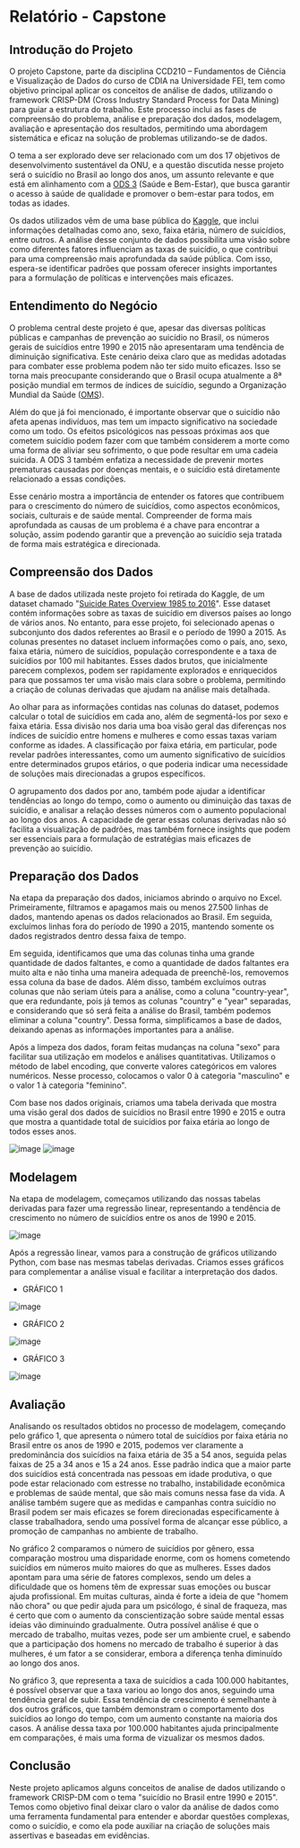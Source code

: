 # Relatório - Capstone
## Introdução do Projeto

  O projeto Capstone, parte da disciplina CCD210 – Fundamentos de Ciência e Visualização de Dados do curso de CDIA na Universidade FEI, tem como objetivo principal aplicar os conceitos de análise de dados, utilizando o framework CRISP-DM (Cross Industry Standard Process for Data Mining) para guiar a estrutura do trabalho. Este processo inclui as fases de compreensão do problema, análise e preparação dos dados, modelagem, avaliação e apresentação dos resultados, permitindo uma abordagem sistemática e eficaz na solução de problemas utilizando-se de dados.
  
  O tema a ser explorado deve ser relacionado com um dos 17 objetivos de desenvolvimento sustentável da ONU, e a questão discutida nesse projeto será o suicídio no Brasil ao longo dos anos, um assunto relevante e que está em alinhamento com a [ODS 3](https://brasil.un.org/pt-br/sdgs/3) (Saúde e Bem-Estar), que busca garantir o acesso à saúde de qualidade e promover o bem-estar para todos, em todas as idades.
    
  Os dados utilizados vêm de uma base pública do [Kaggle](https://www.kaggle.com/), que inclui informações detalhadas como ano, sexo, faixa etária, número de suicídios, entre outros. A análise desse conjunto de dados possibilita uma visão sobre como diferentes fatores influenciam as taxas de suicídio, o que contribui para uma compreensão mais aprofundada da saúde pública. Com isso, espera-se identificar padrões que possam oferecer insights importantes para a formulação de políticas e intervenções mais eficazes.

## Entendimento do Negócio

  O problema central deste projeto é que, apesar das diversas políticas públicas e campanhas de prevenção ao suicídio no Brasil, os números gerais de suicídios entre 1990 e 2015 não apresentaram uma tendência de diminuição significativa. Este cenário deixa claro que as medidas adotadas para combater esse problema podem não ter sido muito eficazes. Isso se torna mais preocupante considerando que o Brasil ocupa atualmente a 8ª posição mundial em termos de índices de suicídio, segundo a Organização Mundial da Saúde ([OMS](https://www.who.int/pt/about)).

  Além do que já foi mencionado, é importante observar que o suicídio não afeta apenas indivíduos, mas tem um impacto significativo na sociedade como um todo. Os efeitos psicológicos nas pessoas próximas aos que cometem suicídio podem fazer com que também considerem a morte como uma forma de aliviar seu sofrimento, o que pode resultar em uma cadeia suicida. A ODS 3 também enfatiza a necessidade de prevenir mortes prematuras causadas por doenças mentais, e o suicídio está diretamente relacionado a essas condições.

  Esse cenário mostra a importância de entender os fatores que contribuem para o crescimento do número de suicídios, como aspectos econômicos, sociais, culturais e de saúde mental. Compreender de forma mais aprofundada as causas de um problema é a chave para encontrar a solução, assim podendo garantir que a prevenção ao suicídio seja tratada de forma mais estratégica e direcionada.

## Compreensão dos Dados

  A base de dados utilizada neste projeto foi retirada do Kaggle, de um dataset chamado "[Suicide Rates Overview 1985 to 2016](https://www.kaggle.com/datasets/russellyates88/suicide-rates-overview-1985-to-2016)". Esse dataset contém informações sobre as taxas de suicídio em diversos países ao longo de vários anos. No entanto, para esse projeto, foi selecionado apenas o subconjunto dos dados referentes ao Brasil e o período de 1990 a 2015. As colunas presentes no dataset incluem informações como o país, ano, sexo, faixa etária, número de suicídios, população correspondente e a taxa de suicídios por 100 mil habitantes. Esses dados brutos, que inicialmente parecem complexos, podem ser rapidamente explorados e enriquecidos para que possamos ter uma visão mais clara sobre o problema, permitindo a criação de colunas derivadas que ajudam na análise mais detalhada.

  Ao olhar para as informações contidas nas colunas do dataset, podemos calcular o total de suicídios em cada ano, além de segmentá-los por sexo e faixa etária. Essa divisão nos daria uma boa visão geral das diferenças nos índices de suicídio entre homens e mulheres e como essas taxas variam conforme as idades. A classificação por faixa etária, em particular, pode revelar padrões interessantes, como um aumento significativo de suicídios entre determinados grupos etários, o que poderia indicar uma necessidade de soluções mais direcionadas a grupos específicos.

  O agrupamento dos dados por ano, também pode ajudar a identificar tendências ao longo do tempo, como o aumento ou diminuição das taxas de suicídio, e analisar a relação desses números com o aumento populacional ao longo dos anos. A capacidade de gerar essas colunas derivadas não só facilita a visualização de padrões, mas também fornece insights que podem ser essenciais para a formulação de estratégias mais eficazes de prevenção ao suicídio.

## Preparação dos Dados

  Na etapa da preparação dos dados, iniciamos abrindo o arquivo no Excel. Primeiramente, filtramos e apagamos mais ou menos 27.500 linhas de dados, mantendo apenas os dados relacionados ao Brasil. Em seguida, excluímos linhas fora do período de 1990 a 2015, mantendo somente os dados registrados dentro dessa faixa de tempo.

  Em seguida, identificamos que uma das colunas tinha uma grande quantidade de dados faltantes, e como a quantidade de dados faltantes era muito alta e não tinha uma maneira adequada de preenchê-los, removemos essa coluna da base de dados. Além disso, também excluímos outras colunas que não seriam úteis para a análise, como a coluna "country-year", que era redundante, pois já temos as colunas "country" e "year" separadas, e considerando que só será feita a análise do Brasil, também podemos eliminar a coluna "country". Dessa forma, simplificamos a base de dados, deixando apenas as informações importantes para a análise.

  Após a limpeza dos dados, foram feitas mudanças na coluna "sexo" para facilitar sua utilização em modelos e análises quantitativas. Utilizamos o método de label encoding, que converte valores categóricos em valores numéricos. Nesse processo, colocamos o valor 0 à categoria "masculino" e o valor 1 à categoria "feminino".

  Com base nos dados originais, criamos uma tabela derivada que mostra uma visão geral dos dados de suicídios no Brasil entre 1990 e 2015 e outra que mostra a quantidade total de suicídios por faixa etária ao longo de todos esses anos.
  
![image](https://github.com/user-attachments/assets/b5e323c1-8bcc-4480-823c-a5bdcfff8e3c) ![image](https://github.com/user-attachments/assets/8d7021f4-3ff0-4da4-adcf-114c82487e2b)

## Modelagem

  Na etapa de modelagem, começamos utilizando das nossas tabelas derivadas para fazer uma regressão linear, representando a tendência de crescimento no número de suicídios entre os anos de 1990 e 2015.
  
![image](https://github.com/user-attachments/assets/2c065c0c-9d5b-4019-a516-3eedfdb69ce5)

  Após a regressão linear, vamos para a construção de gráficos utilizando Python, com base nas mesmas tabelas derivadas. Criamos esses gráficos para complementar a análise visual e facilitar a interpretação dos dados.
  
* GRÁFICO 1

![image](https://github.com/user-attachments/assets/246f48c8-9bd1-48c7-833e-a4123b5c5eef)

* GRÁFICO 2

![image](https://github.com/user-attachments/assets/e074506d-e81e-429b-a205-226cbe079293)

* GRÁFICO 3

![image](https://github.com/user-attachments/assets/933d66f7-7cf4-4925-90fe-2d70d024b528)

## Avaliação

  Analisando os resultados obtidos no processo de modelagem, começando pelo gráfico 1, que apresenta o número total de suicídios por faixa etária no Brasil entre os anos de 1990 e 2015, podemos ver claramente a predominância dos suicídios na faixa etária de 35 a 54 anos, seguida pelas faixas de 25 a 34 anos e 15 a 24 anos. Esse padrão indica que a maior parte dos suicídios está concentrada nas pessoas em idade produtiva, o que pode estar relacionado com estresse no trabalho, instabilidade econômica e problemas de saúde mental, que são mais comuns nessa fase da vida. A análise também sugere que as medidas e campanhas contra suicídio no Brasil podem ser mais eficazes se forem direcionadas especificamente à classe trabalhadora, sendo uma possível forma de alcançar esse público, a promoção de campanhas no ambiente de trabalho.
  
  No gráfico 2 comparamos o número de suicídios por gênero, essa comparação mostrou uma disparidade enorme, com os homens cometendo suicídios em números muito maiores do que as mulheres. Esses dados apontam para uma série de fatores complexos, sendo um deles a dificuldade que os homens têm de expressar suas emoções ou buscar ajuda profissional. Em muitas culturas, ainda é forte a ideia de que "homem não chora" ou que pedir ajuda para um psicólogo, é sinal de fraqueza, mas é certo que com o aumento da conscientização sobre saúde mental essas ideias vão diminuindo gradualmente. Outra possível análise é que o mercado de trabalho, muitas vezes, pode ser um ambiente cruel, e sabendo que a participação dos homens no mercado de trabalho é superior à das mulheres, é um fator a se considerar, embora a diferença tenha diminuído ao longo dos anos.

  No gráfico 3, que representa a taxa de suicídios a cada 100.000 habitantes, é possível observar que a taxa variou ao longo dos anos, seguindo uma tendência geral de subir. Essa tendência de crescimento é semelhante à dos outros gráficos, que também demonstram o comportamento dos suicídios ao longo do tempo, com um aumento constante na maioria dos casos. A análise dessa taxa por 100.000 habitantes ajuda principalmente em comparações, é mais uma forma de vizualizar os mesmos dados.

## Conclusão

  Neste projeto aplicamos alguns conceitos de analise de dados utilizando o framework CRISP-DM com o tema "suicídio no Brasil entre 1990 e 2015". Temos como objetivo final deixar claro o valor da análise de dados como uma ferramenta fundamental para entender e abordar questões complexas, como o suicídio, e como ela pode auxiliar na criação de soluções mais assertivas e baseadas em evidências.

  







  
